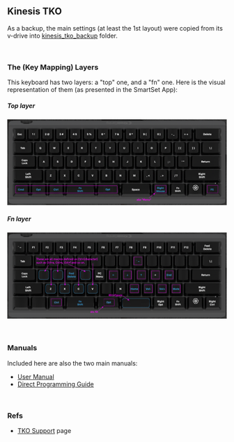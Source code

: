 ## Kinesis TKO

As a backup, the main settings (at least the 1st layout) were copied from its v-drive into [kinesis_tko_backup](./kinesis_tko_backup/) folder.

<br/>

### The (Key Mapping) Layers

This keyboard has two layers: a "top" one, and a "fn" one. Here is the visual representation of them (as presented in the SmartSet App):

##### Top layer

![Top layer](1_kinesis_tko_top_layer.png)

##### Fn layer

![Fn layer](./2_kinesis_tko_fn_layer.png)

<br/>

### Manuals

Included here are also the two main manuals:

-   [User Manual](./manuals/TKO-User-Manual-Jan-13-2021.pdf)
-   [Direct Programming Guide](./manuals/TKO-Direct-Programming-Guide-Oct-5-2020.pdf)

<br/>

### Refs

-   [TKO Support](https://gaming.kinesis-ergo.com/tko-support/) page

<br/>
